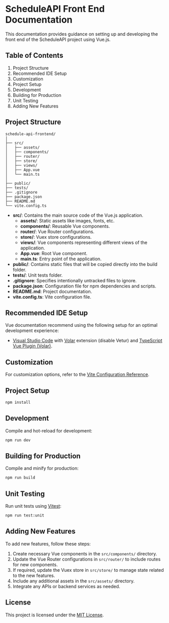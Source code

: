 # ScheduleAPI Front End Documentation

This documentation provides guidance on setting up and developing the front end of the ScheduleAPI project using Vue.js.

## Table of Contents

1. Project Structure
2. Recommended IDE Setup
3. Customization
4. Project Setup
5. Development
6. Building for Production
7. Unit Testing
8. Adding New Features

## Project Structure <a name="project-structure"></a>

```
schedule-api-frontend/
│
├── src/
│   ├── assets/
│   ├── components/
│   ├── router/
│   ├── store/
│   ├── views/
│   ├── App.vue
│   └── main.ts
│
├── public/
├── tests/
├── .gitignore
├── package.json
├── README.md
└── vite.config.ts
```

- **src/**: Contains the main source code of the Vue.js application.
  - **assets/**: Static assets like images, fonts, etc.
  - **components/**: Reusable Vue components.
  - **router/**: Vue Router configurations.
  - **store/**: Vuex store configurations.
  - **views/**: Vue components representing different views of the application.
  - **App.vue**: Root Vue component.
  - **main.ts**: Entry point of the application.
- **public/**: Contains static files that will be copied directly into the build folder.
- **tests/**: Unit tests folder.
- **.gitignore**: Specifies intentionally untracked files to ignore.
- **package.json**: Configuration file for npm dependencies and scripts.
- **README.md**: Project documentation.
- **vite.config.ts**: Vite configuration file.

## Recommended IDE Setup <a name="recommended-ide-setup"></a>

Vue documentation recommend using the following setup for an optimal development experience:

- [Visual Studio Code](https://code.visualstudio.com/) with [Volar](https://marketplace.visualstudio.com/items?itemName=Vue.volar) extension (disable Vetur) and [TypeScript Vue Plugin (Volar)](https://marketplace.visualstudio.com/items?itemName=Vue.vscode-typescript-vue-plugin).

## Customization <a name="customization"></a>

For customization options, refer to the [Vite Configuration Reference](https://vitejs.dev/config/).

## Project Setup <a name="project-setup"></a>

```sh
npm install
```

## Development <a name="development"></a>

Compile and hot-reload for development:

```sh
npm run dev
```

## Building for Production <a name="building-for-production"></a>

Compile and minify for production:

```sh
npm run build
```

## Unit Testing <a name="unit-testing"></a>

Run unit tests using [Vitest](https://vitest.dev/):

```sh
npm run test:unit
```

## Adding New Features <a name="adding-new-features"></a>

To add new features, follow these steps:

1. Create necessary Vue components in the `src/components/` directory.
2. Update the Vue Router configurations in `src/router/` to include routes for new components.
3. If required, update the Vuex store in `src/store/` to manage state related to the new features.
4. Include any additional assets in the `src/assets/` directory.
5. Integrate any APIs or backend services as needed.

## License

This project is licensed under the [MIT License](LICENSE).
